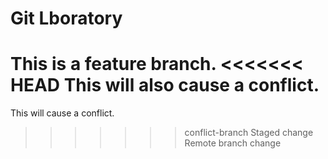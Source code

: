 # Git Lboratory
This is a feature branch.
<<<<<<< HEAD
This will also cause a conflict.
=======
This will cause a conflict.
>>>>>>> conflict-branch
Staged change
Remote branch change
